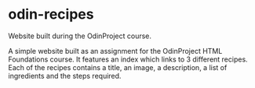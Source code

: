 # odin-recipes
Website built during the OdinProject course.

A simple website built as an assignment for the OdinProject HTML Foundations course.
It features an index which links to 3 different recipes.
Each of the recipes contains a title, an image, a description, a list of ingredients and the steps required.